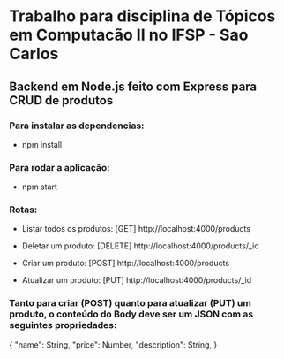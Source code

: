 # Trabalho para disciplina de Tópicos em Computacão II no IFSP - Sao Carlos
## Backend em Node.js feito com Express para CRUD de produtos
### Para instalar as dependencias:
 - npm install
 ### Para  rodar a aplicação:
 - npm start
### Rotas:

 - Listar todos os produtos: [GET] http://localhost:4000/products

 - Deletar um produto: [DELETE] http://localhost:4000/products/_id

 - Criar um produto: [POST] http://localhost:4000/products

 - Atualizar um produto: [PUT] http://localhost:4000/products/_id

### Tanto para criar (POST) quanto para atualizar (PUT) um produto, o conteúdo do Body deve ser um JSON com as seguintes propriedades:
    
  { 
   "name": String, 
   "price": Number,
   "description": String,
  }
